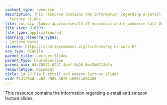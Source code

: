 ```yaml
---
content_type: resource
description: This resource contains the information regarding e-retail and amazon
  lecture slides.
file: /ol-ocw-studio-app/courses/14-27-economics-and-e-commerce-fall-2014/914126b0c462e9093628e605fa634460_MIT14_27F14_lecslide12.pdf
file_size: 818399
file_type: application/pdf
learning_resource_types:
- Lecture Notes
license: https://creativecommons.org/licenses/by-nc-sa/4.0/
ocw_type: OCWFile
parent_title: Lecture Slides
parent_type: CourseSection
parent_uid: d4c76522-6217-4eef-5b28-0ed2b6712d5a
resourcetype: Document
title: 14.27 F14 E-retail and Amazon lecture slides
uid: 914126b0-c462-e909-3628-e605fa634460
---
```

This resource contains the information regarding e-retail and amazon lecture slides.